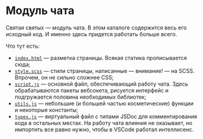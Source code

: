 # Модуль чата
Святая святых — модуль чата. В этом каталоге содержится весь его исходный код. И именно здесь придется работать больше всего.

Что тут есть:
* [`index.html`](index.html) — разметка страницы. Всякая статика прописывается сюда;
* [`style.scss`](style.scss) — стили страницы, написанные — внимание! — на SCSS. Впрочем, он не сильно сложнее CSS;
* [`script.js`](script.js) — основной файл, обеспечивающий работу чата. Здесь обрабатываются пакеты вебсокета,
  рисуется интерфейс и подгружается половина необходимых библиотек;
* [`utils.js`](utils.js) — небольшие (и большей частью косметические) функции и некоторые константы;
* [`types.js`](types.js) — виртуальный файл с типами JSDoc для комментирования кода в остальных местах. На работу
  чата влияния не оказывает, но импортить все равно нужно, чтобы в VSCode работал интеллисенс.
